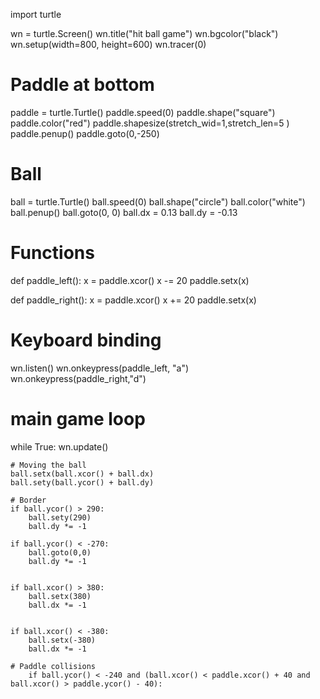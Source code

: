 
import turtle


wn = turtle.Screen()
wn.title("hit ball game")
wn.bgcolor("black")
wn.setup(width=800, height=600)
wn.tracer(0)

# Paddle at bottom
paddle = turtle.Turtle()
paddle.speed(0)
paddle.shape("square")
paddle.color("red")
paddle.shapesize(stretch_wid=1,stretch_len=5 )
paddle.penup()
paddle.goto(0,-250)

# Ball
ball = turtle.Turtle()
ball.speed(0)
ball.shape("circle")
ball.color("white")
ball.penup()
ball.goto(0, 0)
ball.dx = 0.13
ball.dy = -0.13


# Functions
def paddle_left():
    x = paddle.xcor()
    x -= 20
    paddle.setx(x)



def paddle_right():
    x = paddle.xcor()
    x += 20
    paddle.setx(x)



# Keyboard binding
wn.listen()
wn.onkeypress(paddle_left, "a")
wn.onkeypress(paddle_right,"d")




# main game loop
while True:
    wn.update()

    # Moving the ball
    ball.setx(ball.xcor() + ball.dx)
    ball.sety(ball.ycor() + ball.dy)

    # Border
    if ball.ycor() > 290:
        ball.sety(290)
        ball.dy *= -1

    if ball.ycor() < -270:
        ball.goto(0,0)
        ball.dy *= -1


    if ball.xcor() > 380:
        ball.setx(380)
        ball.dx *= -1


    if ball.xcor() < -380:
        ball.setx(-380)
        ball.dx *= -1

    # Paddle collisions
        if ball.ycor() < -240 and (ball.xcor() < paddle.xcor() + 40 and ball.xcor() > paddle.ycor() - 40):






